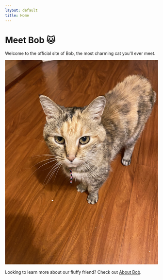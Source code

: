 ```yaml
---
layout: default
title: Home
---
```


# Meet Bob 🐱

Welcome to the official site of Bob, the most charming cat you'll ever meet.

![Bob's Picture](/assets/bob.jpg)

Looking to learn more about our fluffy friend? Check out [About Bob](/about/).
